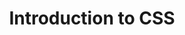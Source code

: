 ---
layout: course-lesson
course_id: "html"
content_type: "lesson"
lesson_index: 100.0
title: "Introduction to CSS"
description: "Explains what HTML is"
new_section: "Advanced HTML"
permalink: "/courses/html/intro-to-css"
draft: true
---